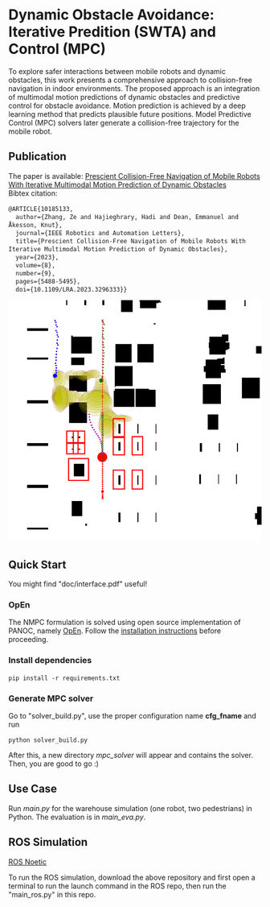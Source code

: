 # Dynamic Obstacle Avoidance: Iterative Predition (SWTA) and Control (MPC)
To explore safer interactions between mobile robots and dynamic obstacles, this work presents a comprehensive approach to collision-free navigation in indoor environments. The proposed approach is an integration of multimodal motion predictions of dynamic obstacles and predictive control for obstacle avoidance. Motion prediction is achieved by a deep learning method that predicts plausible future positions. Model Predictive Control (MPC) solvers later generate a collision-free trajectory for the mobile robot.

## Publication
The paper is available: [Prescient Collision-Free Navigation of Mobile Robots With Iterative Multimodal Motion Prediction of Dynamic Obstacles](https://ieeexplore.ieee.org/document/10185133?source=authoralert)  \
Bibtex citation:
```
@ARTICLE{10185133,
  author={Zhang, Ze and Hajieghrary, Hadi and Dean, Emmanuel and Åkesson, Knut},
  journal={IEEE Robotics and Automation Letters}, 
  title={Prescient Collision-Free Navigation of Mobile Robots With Iterative Multimodal Motion Prediction of Dynamic Obstacles}, 
  year={2023},
  volume={8},
  number={9},
  pages={5488-5495},
  doi={10.1109/LRA.2023.3296333}}
```

![Example](doc/cover.png "Example")

## Quick Start
You might find "doc/interface.pdf" useful!
### OpEn
The NMPC formulation is solved using open source implementation of PANOC, namely [OpEn](https://alphaville.github.io/optimization-engine/). Follow the [installation instructions](https://alphaville.github.io/optimization-engine/docs/installation) before proceeding. 

### Install dependencies
```
pip install -r requirements.txt
```

### Generate MPC solver
Go to "solver_build.py", use the proper configuration name **cfg_fname** and run
```
python solver_build.py
```
After this, a new directory *mpc_solver* will appear and contains the solver. Then, you are good to go :)

## Use Case
Run *main.py* for the warehouse simulation (one robot, two pedestrians) in Python. The evaluation is in *main_eva.py*.

## ROS Simulation
[ROS Noetic](https://github.com/Hadi-Hajieghrary/wta_mpc_ros_Simulation)

To run the ROS simulation, download the above repository and first open a terminal to run the launch command in the ROS repo, then run the "main_ros.py" in this repo.



